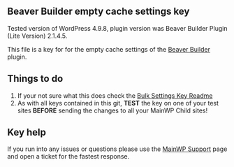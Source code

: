 ## Beaver Builder empty cache settings key

Tested version of WordPress 4.9.8, plugin version was Beaver Builder Plugin (Lite Version) 2.1.4.5.

This file is a key for for the empty cache settings of the [Beaver Builder](https://wordpress.org/plugins/beaver-builder-lite-version/) plugin. 

## Things to do

1. If your not sure what this does check the [Bulk Settings Key Readme](https://github.com/mainwp/Bulk-Setting-Manager-Keys/blob/master/README.md)
2. As with all keys contained in this git, **TEST** the key on one of your test sites **BEFORE** sending the changes to all your MainWP Child sites!

## Key help

If you run into any issues or questions please use the [MainWP Support](https://mainwp.com/support/) page and open a ticket for the fastest response.
